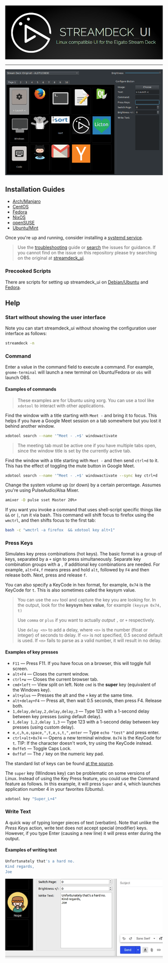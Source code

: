 [![streamdeck_ui - Linux compatible UI for the Elgato Stream Deck](art/logo_large.png)](https://github.com/streamdeck-linux-gui/streamdeck-linux-gui)
_________________

![Streamdeck UI Usage Example](art/example.gif)

## Installation Guides

* [Arch/Manjaro](installation/arch.md)
* [CentOS](installation/centos.md)
* [Fedora](installation/fedora.md)
* [NixOS](installation/nixos.md)
* [openSUSE](installation/opensuse.md)
* [Ubuntu/Mint](installation/ubuntu.md)

Once you're up and running, consider installing a [systemd service](installation/systemd.md).

> Use the [troubleshooting](troubleshooting.md) guide or [search](https://github.com/streamdeck-linux-gui/streamdeck-linux-gui/issues?q=is%3Aissue) the issues for guidance. If you cannot find on the issue on this repository please try searching on the original at [streamdeck_ui](https://githib.com/timothycrosley/streamdeck_ui/issues?q=is%Aissue).

### Precooked Scripts

There are scripts for setting up streamdeck_ui on [Debian/Ubuntu](https://github.com/streamdeck-linux-gui/streamdeck-linux-gui/blob/master/scripts/ubuntu_install.sh) and [Fedora](https://github.com/streamdeck-linux-gui/streamdeck-linux-gui/blob/master/scripts/fedora_install.sh).

## Help

### Start without showing the user interface

Note you can start streamdeck_ui without showing the configuration user interface as follows:

```bash
streamdeck -n
```

### Command

Enter a value in the command field to execute a command. For example, `gnome-terminal` will launch a new terminal on Ubuntu/Fedora or `obs` will launch OBS.

#### Examples of commands
>
> These examples are for Ubuntu using xorg.
You can use a tool like `xdotool` to interact with other applications.

Find the window with a title starting with `Meet -` and bring it to focus. This helps if you have a Google Meet session on a tab somewhere but you lost it behind another window.

```bash
xdotool search --name '^Meet - .+$' windowactivate 
```

> The meeting tab must be active one if you have multiple tabs open, since the window title is set by the currently active tab.

Find the window with a title starting with `Meet -` and then send `ctrl+d` to it. This has the effect of toggling the mute button in Google Meet.

```bash
xdotool search --name '^Meet - .+$' windowactivate --sync key ctrl+d
```

Change the system volume up (or down) by a certain percentage. Assumes you're using PulseAudio/Alsa Mixer.

```bash
amixer -D pulse sset Master 20%+
```

If you want you invoke a command that uses shell-script specific things like `&&` or `|`, run it via bash. This command will shift focus to firefox using the `wmctrl`, and then shifts focus to the first tab:

```bash
bash -c "wmctrl -a firefox  && xdotool key alt+1"
```

### Press Keys

Simulates key press combinations (hot keys). The basic format is a group of keys, separated by a `+` sign to press simultaneously. Separate key combination groups with a `,` if additional key combinations are needed. For example, `alt+F4,f` means press and hold `alt`, followed by `F4` and then release both. Next, press and release `f`.

You can also specify a KeyCode in hex format, for example, `0x74` is the KeyCode for `t`. This is also sometimes called the keysym value.

> You can use the `xev` tool and capture the key you are looking for.
> In the output, look for the **keysym hex value**, for example `(keysym 0x74, t)`
>
> Use `comma` or `plus` if you want to actually *output* `,` or `+` respectively.
>
> Use `delay <n>` to add a delay, where `<n>` is the number (float or integer) of seconds to delay. If `<n>` is not specified, 0.5 second default is used. If `<n>` fails to parse as a valid number, it will result in no delay.
>

#### Examples of key presses

* `F11` — Press F11. If you have focus on a browser, this will toggle full screen.
* `alt+F4` — Closes the current window.
* `ctrl+w` — Closes the current browser tab.
* `cmd+left` — View split on left. Note `cmd` is the **super** key (equivalent of the Windows key).
* `alt+plus` — Presses the alt and the `+` key at the same time.
* `alt+delay+F4` — Press alt, then wait 0.5 seconds, then press F4. Release both.
* `1,delay,delay,2,delay,delay,3` — Type 123 with a 1-second delay between key presses (using default delay).
* `1,delay 1,2,delay 1,3` — Type 123 with a 1-second delay between key presses (using custom delay).
* `e,c,h,o,space,",t,e,s,t,",enter` — Type `echo "test"` and press enter.
* `ctrl+alt+0x74` — Opens a new terminal window. `0x74` is the KeyCode for `t`. TIP: If the character doesn't work, try using the KeyCode instead.
* `0xffe5` — Toggle Caps Lock.
* `0xffaf` — The `/` key on the numeric key pad.

The standard list of keys can be found [at the source](https://pynput.readthedocs.io/en/latest/_modules/pynput/keyboard/_base.html#Key).

The `super` key (Windows key) can be problematic on some versions of Linux. Instead of using the Key Press feature, you could use the Command feature as follows. In this example, it will press `Super` and `4`, which launches application number 4 in your favorites (Ubuntu).

```bash
xdotool key "Super_L+4"
```

### Write Text

A quick way of typing longer pieces of text (verbatim). Note that unlike the *Press Keys* action,
write text does not accept special (modifier) keys. However, if you type Enter (causing a new line) it will
press enter during the output.

#### Examples of writing text

```bash
Unfortunately that's a hard no.
Kind regards,
Joe
```

![nope](art/nope.gif)
